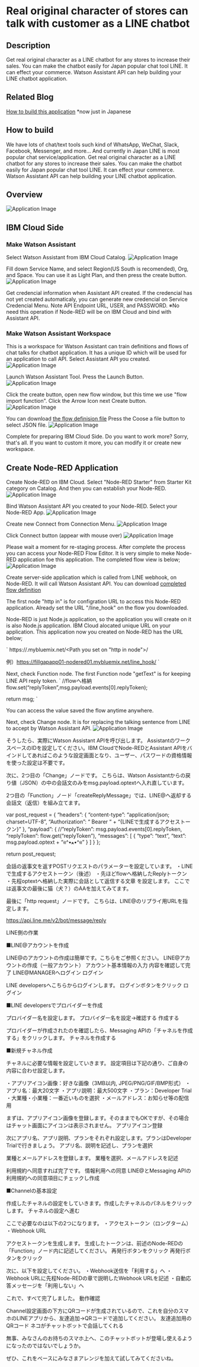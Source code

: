 # Real original character of stores can talk with customer as a LINE chatbot

## Description
Get real original character as a LINE chatbot for any stores to increase their sales. You can make the chatbot easily for Japan popular chat tool LINE. It can effect your commerce. Watson Assistant API can help building your LINE chatbot application.

## Related Blog
[How to build this application](https://medium.com/@taiponrock/line%E3%83%81%E3%83%A3%E3%83%83%E3%83%88%E3%83%9C%E3%83%83%E3%83%88%E3%81%A8watson%E3%82%92%E9%80%A3%E6%90%BA%E3%81%99%E3%82%8B-8a7d89a49e57) *now just in Japanese

## How to build
We have lots of chat/text tools such kind of WhatsApp, WeChat, Slack, Facebook, Messenger, and more...
And currently in Japan LINE is most popular chat service/application. 
Get real original character as a LINE chatbot for any stores to increase their sales. You can make the chatbot easily for Japan popular chat tool LINE. It can effect your commerce. Watson Assistant API can help building your LINE chatbot application.

## Overview
![Application Image](https://github.com/taijihagino/chatbot-lineapi-watsonapi/blob/master/images/001.png)

## IBM Cloud Side

### Make Watson Assistant
Select Watson Assistant from IBM Cloud Catalog.
![Application Image](https://github.com/taijihagino/chatbot-lineapi-watsonapi/blob/master/images/002.png)

Fill down Service Name, and select Region(US South is recomended), Org, and Space.
You can use it as Light Plan, and then press the create button.
![Application Image](https://github.com/taijihagino/chatbot-lineapi-watsonapi/blob/master/images/003.png)

Get credencial information when Assistant API created.
If the credencial has not yet created automaticaly, you can generate new credencial on Service Credencial Menu.
Note API Endpoint URL, USER, and PASSWORD. 
※No need this operation if Node-RED will be on IBM Cloud and bind with Assistant API.

### Make Watson Assistant Workspace
This is a workspace for Watson Assistant can train definitions and flows of chat talks for chatbot application. It has a unique ID which will be used for an application to call API.
Select Assistant API you created.
![Application Image](https://github.com/taijihagino/chatbot-lineapi-watsonapi/blob/master/images/004.png)

Launch Watson Assistant Tool. Press the Launch Button.
![Application Image](https://github.com/taijihagino/chatbot-lineapi-watsonapi/blob/master/images/005.png)

Click the create button, open new flow window, but this time we use "flow import function". Click the Arrow Icon next Create button.
![Application Image](https://github.com/taijihagino/chatbot-lineapi-watsonapi/blob/master/images/006.png)

You can download [the flow definision file](https://raw.githubusercontent.com/taijihagino/chatbot-lineapi-watsonapi/master/workspace-4f12f1bc-fb3c-47db-bca4-a0d32d18d1aa.json)  Press the Coose a file button to select JSON file.
![Application Image](https://github.com/taijihagino/chatbot-lineapi-watsonapi/blob/master/images/007.png)

Complete for preparing IBM Cloud Side. Do you want to work more? Sorry, that's all. 
If you want to custom it more, you can modify it or create new workspace.

## Create Node-RED Application
Create Node-RED on IBM Cloud. Select "Node-RED Starter" from Starter Kit category on Catalog. And then you can establish your Node-RED.
![Application Image](https://github.com/taijihagino/chatbot-lineapi-watsonapi/blob/master/images/008.png)

Bind Watson Assistant API you created to your Node-RED.
Select your Node-RED App.
![Application Image](https://github.com/taijihagino/chatbot-lineapi-watsonapi/blob/master/images/009.png)

Create new Connect from Connection Menu.
![Application Image](https://github.com/taijihagino/chatbot-lineapi-watsonapi/blob/master/images/010.png)

Click Connect button (appear with mouse over)
![Application Image](https://github.com/taijihagino/chatbot-lineapi-watsonapi/blob/master/images/011.png)

Please wait a moment for re-staging process. 
After complete the process you can access your Node-RED Flow Editor.
It is very simple to meke Node-RED application foe this application. The completed flow view is below;
![Application Image](https://github.com/taijihagino/chatbot-lineapi-watsonapi/blob/master/images/012.png)

Create server-side application which is called from LINE webhook, on Node-RED. It will call Watson Assistant API. You can download [completed flow definition](https://github.com/taijihagino/chatbot-lineapi-watsonapi)

The first node "http in" is for configration URL to access this Node-RED application. Already set the URL "/line_hook" on the flow you downloaded.

Node-RED is just Node.js application, so the application you will create on it is also Node.js application. IBM Cloud alocated unique URL on your application. This application now you created on Node-RED has the URL below;

`
https://<Your Node-RED App Name>.mybluemix.net/<Path you set on "http in node">/

例）https://fillgapapp01-nodered01.mybluemix.net/line_hook/
`

Next, check Function node. The first Function node "getText" is for keeping LINE API reply token.
`
//flowへ格納
flow.set(“replyToken”,msg.payload.events[0].replyToken);

return msg;
`

You can access the value saved the flow anytime anywhere.

Next, check Change node. It is for replacing the talking sentence from LINE to accept by Watson Assistant API.
![Application Image](https://github.com/taijihagino/chatbot-lineapi-watsonapi/blob/master/images/013.png)

そうしたら、実際にWatson Assistant APIを呼び出します。
AssistantのワークスペースのIDを設定してください。IBM CloudでNode-REDとAssistant APIをバインドしてあればこのような設定画面となり、ユーザー、パスワードの資格情報を使った設定は不要です。

次に、2つ目の「Change」ノードです。
こちらは、Watson Assistantからの戻り値（JSON）の中の会話文のみをmsg.payload.optextへ入れ直しています。

2つ目の「Function」ノード「createReplyMessage」では、LINE@へ返却する会話文（返信）を組み立てます。

var post_request = {
 “headers”: {
 “content-type”: “application/json; charset=UTF-8”,
 “Authorization”: “ Bearer “ + “{LINEで生成するアクセストークン}”
 },
 “payload”: {
 //”replyToken”: msg.payload.events[0].replyToken,
 “replyToken”: flow.get(“replyToken”),
 “messages”: [
 {
 “type”: “text”,
 “text”: msg.payload.optext + “ฅ^•ﻌ•^ฅ”
 }
 ]
 }
};

return post_request;

会話の返事文を返すPOSTリクエストのパラメーターを設定しています。
・LINEで生成するアクセストークン（後述）
・先ほどflowへ格納したReplyトークン
・先程optextへ格納した実際に会話として返信する文章
を設定します。
ここでは返事文の最後に猫（犬？）のAAを加えてみてます。

最後に「http request」ノードです。
こちらは、LINE@のリプライ用URLを指定します。

https://api.line.me/v2/bot/message/reply

LINE側の作業

■LINE@アカウントを作成

LINE@のアカウントの作成は簡単です。こちらをご参照ください。
LINE@アカウントの作成（一般アカウント）
アカウント基本情報の入力
内容を確認して完了
LINE@MANAGERへログイン
ログイン

LINE developersへこちらからログインします。
ログインボタンをクリック
ログイン

■LINE developersでプロバイダーを作成

プロバイダー名を設定します。
プロバイダー名を設定→確認する
作成する

プロバイダーが作成されたのを確認したら、Messaging APIの「チャネルを作成する」をクリックします。
チャネルを作成する

■新規チャネル作成

チャネルに必要な情報を設定していきます。
設定項目は下記の通り、ご自身の内容に合わせ設定します。

・アプリアイコン画像：好きな画像（3MB以内, JPEG/PNG/GIF/BMP形式）
・アプリ名：最大20文字
・アプリ説明：最大500文字
・プラン：Developer Trial
・大業種・小業種：一番近いものを選択
・メールアドレス：お知らせ等の配信用

まずは、アプリアイコン画像を登録します。そのままでもOKですが、その場合はチャット画面にアイコンは表示されません。
アプリアイコン登録

次にアプリ名、アプリ説明、プランをそれぞれ設定します。プランはDeveloper Trialで行きましょう。
アプリ名、説明を記述し、プランを選択

業種とメールアドレスを登録します。
業種を選択、メールアドレスを記述

利用規約へ同意すれば完了です。
情報利用への同意
LINE@とMessaging APIの利用規約への同意項目にチェックし作成

■Channelの基本設定

作成したチャネルの設定をしていきます。作成したチャネルのパネルをクリックします。
チャネルの設定へ進む

ここで必要なのは以下の2つになります。
・アクセストークン（ロングターム）
・Webhook URL

アクセストークンを生成します。
生成したトークンは、前述のNode-REDの「Function」ノード内に記述してください。
再発行ボタンをクリック
再発行ボタンをクリック

次に、以下を設定してください。
・Webhook送信を「利用する」へ
・Webhook URLに先程Node-REDの章で説明したWebhook URLを記述
・自動応答メッセージを「利用しない」へ

これで、すべて完了しました。
動作確認

Channel設定画面の下方にQRコードが生成されているので、これを自分のスマホのLINEアプリから、友達追加→QRコードで追加してください。
友達追加用のQRコード
ネコがチャットボットで会話してくれる

無事、みなさんのお持ちのスマホ上へ、このチャットボットが登場し使えるようになったのではないでしょうか。

ぜひ、これをベースにみなさまアレンジを加えて試してみてくださいね。
